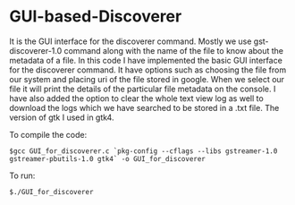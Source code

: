 # GUI-based-Discoverer
It is the GUI interface for the discoverer command.
Mostly we use gst-discoverer-1.0 command along with the name of the file to know about the metadata of a file.
In this code I have implemented the basic GUI interface for the discoverer command. 
It have options such as choosing the file from our system and placing uri of the file stored in google. When we select our file it will print the details of the particular file metadata on the console. 
I have also added the option to clear the whole text view log as well to download the logs which we have searched to be stored in a .txt file.
The version of gtk I used in gtk4.

To compile the code:

    $gcc GUI_for_discoverer.c `pkg-config --cflags --libs gstreamer-1.0 gstreamer-pbutils-1.0 gtk4` -o GUI_for_discoverer

To run:

    $./GUI_for_discoverer
